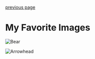[previous page](Education.md)

# **My Favorite Images**

![Bear](https://www.google.com/search?rlz=1C1VDKB_enUS1040US1040&sxsrf=AJOqlzXx1ltfZzSke6Pe29UIscuaNlBKgQ:1678939063729&q=fat+bears&tbm=isch&sa=X&ved=2ahUKEwjYx_izx9_9AhWtk4kEHUW3B5UQ0pQJegQIDBAB&biw=1280&bih=681&dpr=1.5#imgrc=-mI7-VZayMleCM)

![Arrowhead](https://news.visitkc.com/facts/arrowhead-stadium)

